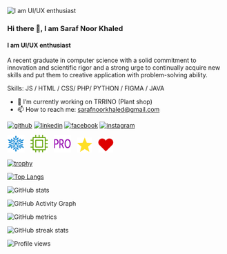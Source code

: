 ![I am UI/UX enthusiast](https://scontent.fdac5-1.fna.fbcdn.net/v/t39.30808-6/298874040_3344035239256540_4327226555717738427_n.jpg?_nc_cat=105&ccb=1-7&_nc_sid=730e14&_nc_eui2=AeFHWKfsAIyyt3stknFP_V3d7dowiEBVb43t2jCIQFVvjXyMSKnxgq56lE7p0JJJcmbXTQN1pbZJveWedAK0iZpg&_nc_ohc=XZslg_IzgJEAX_Bfng2&_nc_ht=scontent.fdac5-1.fna&oh=00_AfAQuh-FCxQx1zlt3m4EIAxHeMnY_UPGkTT5bG7GlwM8cA&oe=63E4901A)

### Hi there 👋, I am Saraf Noor Khaled
#### I am UI/UX enthusiast


A recent graduate in computer science with a solid commitment to innovation and scientific rigor and a strong urge to continually acquire new skills and put them to creative application with problem-solving ability.

Skills:  JS / HTML / CSS/ PHP/ PYTHON / FIGMA / JAVA 

- 🔭 I’m currently working on TRRINO (Plant shop) 
- 📫 How to reach me: sarafnoorkhaled@gmail.com 


[<img src='https://cdn.jsdelivr.net/npm/simple-icons@3.0.1/icons/github.svg' alt='github' height='40'>](https://github.com/https://github.com/SARAFNOOR)  [<img src='https://cdn.jsdelivr.net/npm/simple-icons@3.0.1/icons/linkedin.svg' alt='linkedin' height='40'>](https://www.linkedin.com/in/https://www.linkedin.com/in/saraf-noor//)  [<img src='https://cdn.jsdelivr.net/npm/simple-icons@3.0.1/icons/facebook.svg' alt='facebook' height='40'>](https://www.facebook.com/https://www.facebook.com/saraf.noor/)  [<img src='https://cdn.jsdelivr.net/npm/simple-icons@3.0.1/icons/instagram.svg' alt='instagram' height='40'>](https://www.instagram.com/https://www.instagram.com/_toxicgem//)  

<a href='https://archiveprogram.github.com/'><img src='https://raw.githubusercontent.com/acervenky/animated-github-badges/master/assets/acbadge.gif' width='40' height='40'></a> <a href='https://docs.github.com/en/developers'><img src='https://raw.githubusercontent.com/acervenky/animated-github-badges/master/assets/devbadge.gif' width='40' height='40'></a> <a href='https://github.com/pricing'><img src='https://raw.githubusercontent.com/acervenky/animated-github-badges/master/assets/pro.gif' width='40' height='40'></a> <a href='https://stars.github.com/'><img src='https://raw.githubusercontent.com/acervenky/animated-github-badges/master/assets/starbadge.gif' width='35' height='35'></a> <a href='https://docs.github.com/en/github/supporting-the-open-source-community-with-github-sponsors'><img src='https://raw.githubusercontent.com/acervenky/animated-github-badges/master/assets/sponsorbadge.gif' width='35' height='35'></a> 

[![trophy](https://github-profile-trophy.vercel.app/?username=https://github.com/SARAFNOOR)](https://github.com/ryo-ma/github-profile-trophy)

[![Top Langs](https://github-readme-stats.vercel.app/api/top-langs/?username=https://github.com/SARAFNOOR)](https://github.com/anuraghazra/github-readme-stats)

![GitHub stats](https://github-readme-stats.vercel.app/api?username=https://github.com/SARAFNOOR&show_icons=true&count_private=true)  

![GitHub Activity Graph](https://activity-graph.herokuapp.com/graph?username=https://github.com/SARAFNOOR)  

![GitHub metrics](https://metrics.lecoq.io/https://github.com/SARAFNOOR)  

![GitHub streak stats](https://streak-stats.demolab.com/?user=https://github.com/SARAFNOOR)  

![Profile views](https://gpvc.arturio.dev/https://github.com/SARAFNOOR)  
